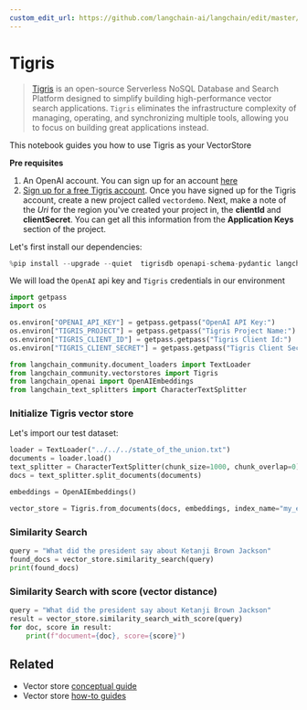 ```yaml
---
custom_edit_url: https://github.com/langchain-ai/langchain/edit/master/docs/docs/integrations/vectorstores/tigris.ipynb
---
```

# Tigris

> [Tigris](https://tigrisdata.com) is an open-source Serverless NoSQL Database and Search Platform designed to simplify building high-performance vector search applications.
> `Tigris` eliminates the infrastructure complexity of managing, operating, and synchronizing multiple tools, allowing you to focus on building great applications instead.

This notebook guides you how to use Tigris as your VectorStore

**Pre requisites**
1. An OpenAI account. You can sign up for an account [here](https://platform.openai.com/)
2. [Sign up for a free Tigris account](https://console.preview.tigrisdata.cloud). Once you have signed up for the Tigris account, create a new project called `vectordemo`. Next, make a note of the *Uri* for the region you've created your project in, the **clientId** and **clientSecret**. You can get all this information from the **Application Keys** section of the project.

Let's first install our dependencies:


```python
%pip install --upgrade --quiet  tigrisdb openapi-schema-pydantic langchain-openai langchain-community tiktoken
```

We will load the `OpenAI` api key and `Tigris` credentials in our environment


```python
import getpass
import os

os.environ["OPENAI_API_KEY"] = getpass.getpass("OpenAI API Key:")
os.environ["TIGRIS_PROJECT"] = getpass.getpass("Tigris Project Name:")
os.environ["TIGRIS_CLIENT_ID"] = getpass.getpass("Tigris Client Id:")
os.environ["TIGRIS_CLIENT_SECRET"] = getpass.getpass("Tigris Client Secret:")
```


```python
from langchain_community.document_loaders import TextLoader
from langchain_community.vectorstores import Tigris
from langchain_openai import OpenAIEmbeddings
from langchain_text_splitters import CharacterTextSplitter
```

### Initialize Tigris vector store
Let's import our test dataset:


```python
loader = TextLoader("../../../state_of_the_union.txt")
documents = loader.load()
text_splitter = CharacterTextSplitter(chunk_size=1000, chunk_overlap=0)
docs = text_splitter.split_documents(documents)

embeddings = OpenAIEmbeddings()
```


```python
vector_store = Tigris.from_documents(docs, embeddings, index_name="my_embeddings")
```

### Similarity Search


```python
query = "What did the president say about Ketanji Brown Jackson"
found_docs = vector_store.similarity_search(query)
print(found_docs)
```

### Similarity Search with score (vector distance)


```python
query = "What did the president say about Ketanji Brown Jackson"
result = vector_store.similarity_search_with_score(query)
for doc, score in result:
    print(f"document={doc}, score={score}")
```


## Related

- Vector store [conceptual guide](/docs/concepts/#vector-stores)
- Vector store [how-to guides](/docs/how_to/#vector-stores)
